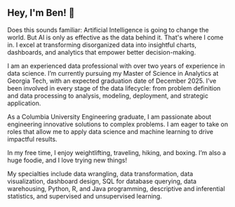 ## Hey, I'm Ben! 👋

Does this sounds familiar: Artificial Intelligence is going to change the world. But AI is only as effective as the data behind it. That's where I come in. I excel at transforming disorganized data into insightful charts, dashboards, and analytics that empower better decision-making.

I am an experienced data professional with over two years of experience in data science. I’m currently pursuing my Master of Science in Analytics at Georgia Tech, with an expected graduation date of December 2025. I’ve been involved in every stage of the data lifecycle: from problem definition and data processing to analysis, modeling, deployment, and strategic application.

As a Columbia University Engineering graduate, I am passionate about engineering innovative solutions to complex problems. I am eager to take on roles that allow me to apply data science and machine learning to drive impactful results.

In my free time, I enjoy weightlifting, traveling, hiking, and boxing. I’m also a huge foodie, and I love trying new things!

My specialties include data wrangling, data transformation, data visualization, dashboard design, SQL for database querying, data warehousing, Python, R, and Java programming, descriptive and inferential statistics, and supervised and unsupervised learning.
